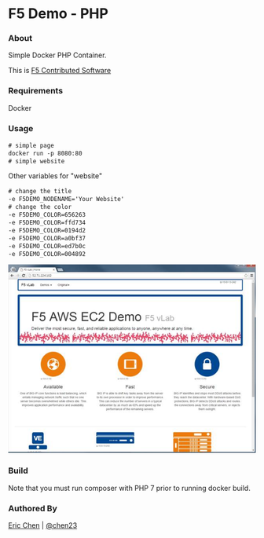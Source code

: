 F5 Demo - PHP
======================

### About

Simple Docker PHP Container.

This is [F5 Contributed Software](https://support.f5.com/csp/article/K80012344)

### Requirements

   Docker 

### Usage

```
# simple page
docker run -p 8080:80
# simple website
```

Other variables for "website"

```
# change the title
-e F5DEMO_NODENAME='Your Website'
# change the color
-e F5DEMO_COLOR=656263
-e F5DEMO_COLOR=ffd734
-e F5DEMO_COLOR=0194d2
-e F5DEMO_COLOR=a0bf37
-e F5DEMO_COLOR=ed7b0c
-e F5DEMO_COLOR=004892
```

![Example in AWS EC2](docs/f5demo-aws-ec2.png)

### Build

Note that you must run composer with PHP 7 prior to running docker build.

### Authored By

[Eric Chen](https://devcentral.f5.com/users/123940) | [@chen23](https://github.com/chen23)
